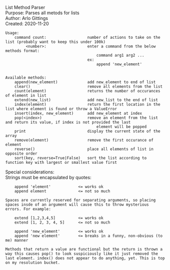 List Method Parser    
Purpose: Parses all metods for lists    
Author: Arlo Gittings    
Created: 2020-11-20    

    Usage:    
        command count:                  number of actions to take on the list (probably want to keep this under 100k)
             <number>:                  enter a command from the below methods format:
                                            command arg1 arg2 ...
                                        ex:
                                            append 'new_element' 
                                            
                                            
    Available methods:    
        append(new_element)             add new_element to end of list
        clear()                         remove all elements from the list
        count(element)                  returns the number of occurances of element in list
        extend(new_list)                add new_list to the end of list
        index(element)                  return the first location in the list where element is found or throw a ValueError 
        insert(index, new_element)      add new_element at index
        pop(<index>)                    remove an element from the list and return its value, if index is not provided the last 
                                            element will be popped
        print                           display the current state of the array
        remove(element)                 remove the first occurance of element
        reverse()                       place all elements of list in opposite order 
        sort(key, reverse=True|False)   sort the list according to function key with largest or smallest value first

Special considerations:    
    Strings must be encapsulated by quotes:   
    
        append 'element'            <= works ok 
        append element              <= not so much
        
    Spaces are currently reserved for separating arguments, so placing spaces insde of an argument will cause this to throw mysterious errors. For example:
        
        extend [1,2,3,4,5]          <= works ok 
        extend [1, 2, 3, 4, 5]      <= not so much
        
        append 'new_element'        <= works ok 
        append 'new element'        <= breaks in a funny, non-obvious (to me) manner
    
    Methods that return a value are functional but the return is thrown a way this causes pop() to look suspiciously like it just removed the last element. index() does not appear to do anything, yet. This is top on my resolution bucket.
